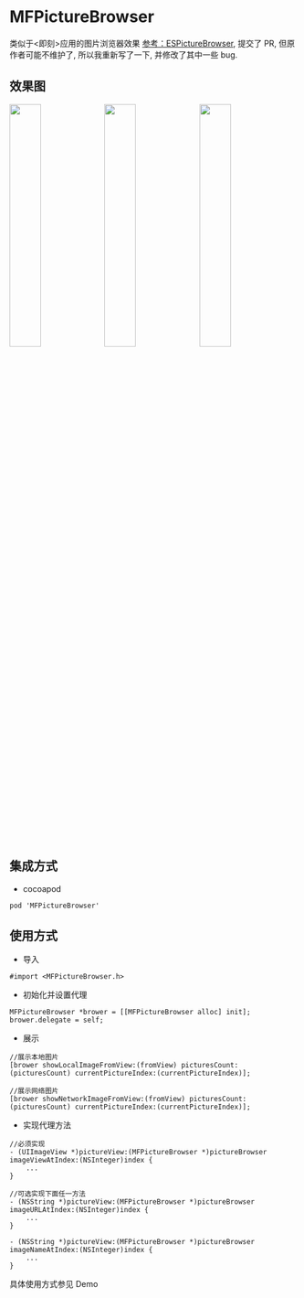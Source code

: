 # MFPictureBrowser

类似于<即刻>应用的图片浏览器效果
[参考：ESPictureBrowser](https://github.com/EnjoySR/ESPictureBrowser), 提交了 PR, 但原作者可能不维护了, 所以我重新写了一下, 并修改了其中一些 bug.

## 效果图

<img src="https://github.com/GodzzZZZ/MFPictureBrowser/blob/master/Snapshot/1.gif" width="33%"/><img src="https://github.com/GodzzZZZ/MFPictureBrowser/blob/master/Snapshot/2.gif" width="33%"/><img src="https://github.com/GodzzZZZ/MFPictureBrowser/blob/master/Snapshot/3.gif" width="33%"/>

## 集成方式
- cocoapod

```
pod 'MFPictureBrowser'
```

## 使用方式
- 导入

```objc
#import <MFPictureBrowser.h>
```

- 初始化并设置代理

```objc
MFPictureBrowser *brower = [[MFPictureBrowser alloc] init];
brower.delegate = self;
```
- 展示

```objc
//展示本地图片
[brower showLocalImageFromView:(fromView) picturesCount:(picturesCount) currentPictureIndex:(currentPictureIndex)];

//展示网络图片
[brower showNetworkImageFromView:(fromView) picturesCount:(picturesCount) currentPictureIndex:(currentPictureIndex)];
```

- 实现代理方法

```objc
//必须实现
- (UIImageView *)pictureView:(MFPictureBrowser *)pictureBrowser imageViewAtIndex:(NSInteger)index {
    ...
}

//可选实现下面任一方法
- (NSString *)pictureView:(MFPictureBrowser *)pictureBrowser imageURLAtIndex:(NSInteger)index {
    ...
}

- (NSString *)pictureView:(MFPictureBrowser *)pictureBrowser imageNameAtIndex:(NSInteger)index {
    ...
}
```

具体使用方式参见 Demo

